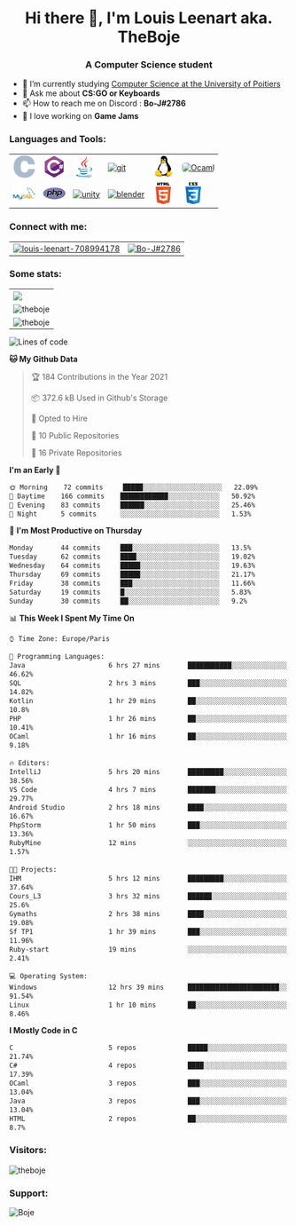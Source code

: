 <h1 align="center">Hi there 👋, I'm Louis Leenart aka. TheBoje</h1>
<h3 align="center">A Computer Science student</h3>

- 🔭 I’m currently studying [Computer Science at the University of Poitiers](http://formations.univ-poitiers.fr/fr/index/autre-diplome-niveau-master-AM/autre-diplome-niveau-master-AM/cmi-informatique-JD2XQGVY.html)
- 💬 Ask me about **CS:GO or Keyboards** <!-- TODO Ajouter un svg d'ergodox -->
- 📫 How to reach me on Discord : **Bo-J#2786**
- 🎯 I love working on **Game Jams**

<h3 align="left">Languages and Tools:</h3>
<p align="center"> 
  <table align="center">
    <tr>
      <td><a href="https://www.cprogramming.com/" target="_blank"> <img src="https://raw.githubusercontent.com/devicons/devicon/master/icons/c/c-original.svg" alt="c" width="40" height="40"/> </a> 
      <td><a href="https://www.w3schools.com/cs/" target="_blank"> <img src="https://raw.githubusercontent.com/devicons/devicon/master/icons/csharp/csharp-original.svg" alt="csharp" width="40" height="40"/> </a> 
      <td><a href="https://www.java.com" target="_blank"> <img src="https://raw.githubusercontent.com/devicons/devicon/master/icons/java/java-original.svg" alt="java" width="40" height="40"/> </a> 
      <td><a href="https://git-scm.com/" target="_blank"> <img src="https://www.vectorlogo.zone/logos/git-scm/git-scm-icon.svg" alt="git" width="40" height="40"/> </a>
      <td><a href="https://www.linux.org/" target="_blank"> <img src="https://raw.githubusercontent.com/devicons/devicon/master/icons/linux/linux-original.svg" alt="linux" width="40" height="40"/> </a> 
      <td><a href="" target="_blank"> <img src="https://ocaml.org/img/OCaml_Sticker.svg" alt="Ocaml" width="40" height="40" style="border-radius: 5px;"/> </a>
    <tr>
      <td><a href="https://www.mysql.com/" target="_blank"> <img src="https://raw.githubusercontent.com/devicons/devicon/master/icons/mysql/mysql-original-wordmark.svg" alt="mysql" width="40" height="40"/> </a>
      <td><a href="https://www.php.net" target="_blank"> <img src="https://raw.githubusercontent.com/devicons/devicon/master/icons/php/php-original.svg" alt="php" width="40" height="40"/> </a>
      <td><a href="https://unity.com/" target="_blank"> <img src="https://www.vectorlogo.zone/logos/unity3d/unity3d-icon.svg" alt="unity" width="40" height="40"/> </a>
      <td><a href="https://www.blender.org/" target="_blank"> <img src="https://download.blender.org/branding/community/blender_community_badge_white.svg" alt="blender" width="40" height="40"/> </a> 
      <td><a href="https://www.w3.org/html/" target="_blank"> <img src="https://raw.githubusercontent.com/devicons/devicon/master/icons/html5/html5-original-wordmark.svg" alt="html5" width="40" height="40"/> </a>
      <td><a href="https://www.w3schools.com/css/" target="_blank"> <img src="https://raw.githubusercontent.com/devicons/devicon/master/icons/css3/css3-original-wordmark.svg" alt="css3" width="40" height="40"/> </a>  
  </table>
  
</p>

<h3 align="left">Connect with me:</h3>
<p align="left">
  <table align="center">
    <tr>
      <td><a href="https://linkedin.com/in/louis-leenart-708994178" target="blank"><img align="center" src="https://cdn.jsdelivr.net/npm/simple-icons@3.0.1/icons/linkedin.svg" alt="louis-leenart-708994178" height="40" width="40"/></a>
      <td><a href="https://discord.gg/Bo-J#2786" target="blank"><img align="center" src="https://cdn.jsdelivr.net/npm/simple-icons@3.0.1/icons/discord.svg" alt="Bo-J#2786" height="40" width="40"/></a> 
  </table>
</p>

<h3 align="left">Some stats:</h3>
<p align="center">
  <table align="center">
    <tr><td><img align="center" src="https://github-readme-stats.vercel.app/api?username=TheBoje&show_icons=true&theme=dark&count_private=true" />
    <tr><td><img align="center" src="https://github-readme-streak-stats.herokuapp.com/?user=theboje&theme=dark&count_private=true&" alt="theboje" />
    <tr><td><img align="center" src="https://github-readme-stats.vercel.app/api/wakatime?username=Bo_J&theme=dark" alt="theboje" />
  </table>
</p>

<!--START_SECTION:waka-->
![Lines of code](https://img.shields.io/badge/From%20Hello%20World%20I%27ve%20Written-589949%20lines%20of%20code-blue)

**🐱 My Github Data** 

> 🏆 184 Contributions in the Year 2021
 > 
> 📦 372.6 kB Used in Github's Storage 
 > 
> 💼 Opted to Hire
 > 
> 📜 10 Public Repositories 
 > 
> 🔑 16 Private Repositories  
 > 
**I'm an Early 🐤** 

```text
🌞 Morning    72 commits     █████░░░░░░░░░░░░░░░░░░░░   22.09% 
🌆 Daytime    166 commits    ████████████░░░░░░░░░░░░░   50.92% 
🌃 Evening    83 commits     ██████░░░░░░░░░░░░░░░░░░░   25.46% 
🌙 Night      5 commits      ░░░░░░░░░░░░░░░░░░░░░░░░░   1.53%

```
📅 **I'm Most Productive on Thursday** 

```text
Monday       44 commits     ███░░░░░░░░░░░░░░░░░░░░░░   13.5% 
Tuesday      62 commits     ████░░░░░░░░░░░░░░░░░░░░░   19.02% 
Wednesday    64 commits     █████░░░░░░░░░░░░░░░░░░░░   19.63% 
Thursday     69 commits     █████░░░░░░░░░░░░░░░░░░░░   21.17% 
Friday       38 commits     ███░░░░░░░░░░░░░░░░░░░░░░   11.66% 
Saturday     19 commits     █░░░░░░░░░░░░░░░░░░░░░░░░   5.83% 
Sunday       30 commits     ██░░░░░░░░░░░░░░░░░░░░░░░   9.2%

```


📊 **This Week I Spent My Time On** 

```text
⌚︎ Time Zone: Europe/Paris

💬 Programming Languages: 
Java                     6 hrs 27 mins       ███████████░░░░░░░░░░░░░░   46.62% 
SQL                      2 hrs 3 mins        ███░░░░░░░░░░░░░░░░░░░░░░   14.82% 
Kotlin                   1 hr 29 mins        ██░░░░░░░░░░░░░░░░░░░░░░░   10.8% 
PHP                      1 hr 26 mins        ██░░░░░░░░░░░░░░░░░░░░░░░   10.41% 
OCaml                    1 hr 16 mins        ██░░░░░░░░░░░░░░░░░░░░░░░   9.18%

🔥 Editors: 
IntelliJ                 5 hrs 20 mins       █████████░░░░░░░░░░░░░░░░   38.56% 
VS Code                  4 hrs 7 mins        ███████░░░░░░░░░░░░░░░░░░   29.77% 
Android Studio           2 hrs 18 mins       ████░░░░░░░░░░░░░░░░░░░░░   16.67% 
PhpStorm                 1 hr 50 mins        ███░░░░░░░░░░░░░░░░░░░░░░   13.36% 
RubyMine                 12 mins             ░░░░░░░░░░░░░░░░░░░░░░░░░   1.57%

🐱‍💻 Projects: 
IHM                      5 hrs 12 mins       █████████░░░░░░░░░░░░░░░░   37.64% 
Cours_L3                 3 hrs 32 mins       ██████░░░░░░░░░░░░░░░░░░░   25.6% 
Gymaths                  2 hrs 38 mins       ████░░░░░░░░░░░░░░░░░░░░░   19.08% 
Sf TP1                   1 hr 39 mins        ███░░░░░░░░░░░░░░░░░░░░░░   11.96% 
Ruby-start               19 mins             ░░░░░░░░░░░░░░░░░░░░░░░░░   2.41%

💻 Operating System: 
Windows                  12 hrs 39 mins      ███████████████████████░░   91.54% 
Linux                    1 hr 10 mins        ██░░░░░░░░░░░░░░░░░░░░░░░   8.46%

```

**I Mostly Code in C** 

```text
C                        5 repos             █████░░░░░░░░░░░░░░░░░░░░   21.74% 
C#                       4 repos             ████░░░░░░░░░░░░░░░░░░░░░   17.39% 
OCaml                    3 repos             ███░░░░░░░░░░░░░░░░░░░░░░   13.04% 
Java                     3 repos             ███░░░░░░░░░░░░░░░░░░░░░░   13.04% 
HTML                     2 repos             ██░░░░░░░░░░░░░░░░░░░░░░░   8.7%

```



<!--END_SECTION:waka-->

<h3 align="left">Visitors:</h3>
<p><img align="center" src="https://visitor-badge.glitch.me/badge?page_id=TheBoje" alt="theboje" /></p>

<h3 align="left">Support:</h3>
<p><a href="https://www.buymeacoffee.com/Boje"> <img align="left" src="https://cdn.buymeacoffee.com/buttons/v2/default-yellow.png" height="50" width="210" alt="Boje" /></a></p>